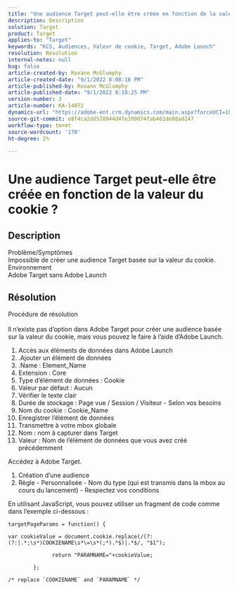 ```yaml
---
title: "Une audience Target peut-elle être créée en fonction de la valeur du cookie ?"
description: Description
solution: Target
product: Target
applies-to: "Target"
keywords: "KCS, Audiences, Valeur de cookie, Target, Adobe Launch"
resolution: Resolution
internal-notes: null
bug: false
article-created-by: Roxann McGlumphy
article-created-date: "9/1/2022 8:08:16 PM"
article-published-by: Roxann McGlumphy
article-published-date: "9/1/2022 8:18:25 PM"
version-number: 3
article-number: KA-14072
dynamics-url: "https://adobe-ent.crm.dynamics.com/main.aspx?forceUCI=1&pagetype=entityrecord&etn=knowledgearticle&id=2eaa97cd-312a-ed11-9db1-002248086a27"
source-git-commit: e8f4ca2dd578944d4fe399074fab461de88ad247
workflow-type: tm+mt
source-wordcount: '170'
ht-degree: 2%

---
```


# Une audience Target peut-elle être créée en fonction de la valeur du cookie ?

## Description

Problème/Symptômes<br>
Impossible de créer une audience Target basée sur la valeur du cookie.
<br>Environnement<br>
Adobe Target sans Adobe Launch




## Résolution

Procédure de résolution<br><br>
Il n’existe pas d’option dans Adobe Target pour créer une audience basée sur la valeur du cookie, mais vous pouvez le faire à l’aide d’Adobe Launch.

1. Accès aux éléments de données dans Adobe Launch
2. .Ajouter un élément de données
3. .Name : Element_Name
4. Extension : Core
5. Type d’élément de données : Cookie
6. Valeur par défaut : Aucun
7. Vérifier le texte clair
8. Durée de stockage : Page vue / Session / Visiteur - Selon vos besoins
9. Nom du cookie : Cookie_Name
10. Enregistrer l’élément de données
11. Transmettre à votre mbox globale
12. Nom : nom à capturer dans Target
13. Valeur : Nom de l’élément de données que vous avez créé précédemment




Accédez à Adobe Target.

1. Création d’une audience
2. Règle - Personnalisée - Nom du type (qui est transmis dans la mbox au cours du lancement) - Respectez vos conditions




En utilisant JavaScript, vous pouvez utiliser un fragment de code comme dans l’exemple ci-dessous :


```
targetPageParams = function() {

var cookieValue = document.cookie.replace(/(?:(?:|.*;\s*)COOKIENAME\s*\=\s*(;*).*$)|.*$/, "$1");

              return "PARAMNAME="+cookieValue;

        };

/* replace `COOKIENAME` and `PARAMNAME` */
```


